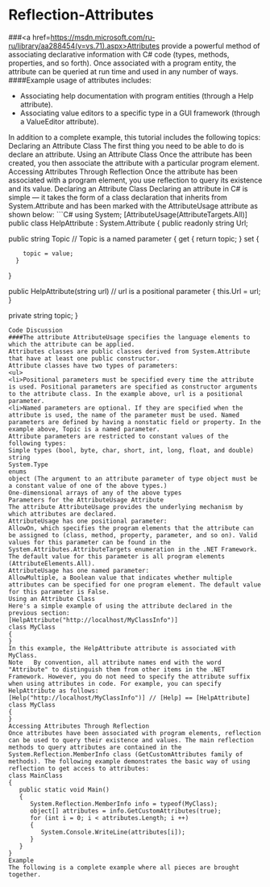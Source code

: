 # Reflection-Attributes

###<a href=https://msdn.microsoft.com/ru-ru/library/aa288454(v=vs.71).aspx>Attributes </a>provide a powerful method of associating declarative information with C# code (types, methods, properties, and so forth). Once associated with a program entity, the attribute can be queried at run time and used in any number of ways.
####Example usage of attributes includes:
<ul>
<li>Associating help documentation with program entities (through a Help attribute).
<li>Associating value editors to a specific type in a GUI framework (through a ValueEditor attribute).
</ul>
In addition to a complete example, this tutorial includes the following topics:
Declaring an Attribute Class
The first thing you need to be able to do is declare an attribute.
Using an Attribute Class
Once the attribute has been created, you then associate the attribute with a particular program element.
Accessing Attributes Through Reflection
Once the attribute has been associated with a program element, you use reflection to query its existence and its value.
Declaring an Attribute Class
Declaring an attribute in C# is simple — it takes the form of a class declaration that inherits from System.Attribute and has been marked with the AttributeUsage attribute as shown below:
```C#
using System;
[AttributeUsage(AttributeTargets.All)]
public class HelpAttribute : System.Attribute 
{
   public readonly string Url;

   public string Topic               // Topic is a named parameter
   {
      get 
      { 
         return topic; 
      }
      set 
      { 

        topic = value; 
      }
   }

   public HelpAttribute(string url)  // url is a positional parameter
   {
      this.Url = url;
   }

   private string topic;
}
```
Code Discussion
####The attribute AttributeUsage specifies the language elements to which the attribute can be applied.
Attributes classes are public classes derived from System.Attribute that have at least one public constructor.
Attribute classes have two types of parameters:
<ul>
<li>Positional parameters must be specified every time the attribute is used. Positional parameters are specified as constructor arguments to the attribute class. In the example above, url is a positional parameter.
<li>Named parameters are optional. If they are specified when the attribute is used, the name of the parameter must be used. Named parameters are defined by having a nonstatic field or property. In the example above, Topic is a named parameter.
Attribute parameters are restricted to constant values of the following types:
Simple types (bool, byte, char, short, int, long, float, and double)
string
System.Type
enums
object (The argument to an attribute parameter of type object must be a constant value of one of the above types.)
One-dimensional arrays of any of the above types
Parameters for the AttributeUsage Attribute
The attribute AttributeUsage provides the underlying mechanism by which attributes are declared.
AttributeUsage has one positional parameter:
AllowOn, which specifies the program elements that the attribute can be assigned to (class, method, property, parameter, and so on). Valid values for this parameter can be found in the System.Attributes.AttributeTargets enumeration in the .NET Framework. The default value for this parameter is all program elements (AttributeElements.All).
AttributeUsage has one named parameter:
AllowMultiple, a Boolean value that indicates whether multiple attributes can be specified for one program element. The default value for this parameter is False.
Using an Attribute Class
Here's a simple example of using the attribute declared in the previous section:
[HelpAttribute("http://localhost/MyClassInfo")]
class MyClass 
{
}
In this example, the HelpAttribute attribute is associated with MyClass.
Note   By convention, all attribute names end with the word "Attribute" to distinguish them from other items in the .NET Framework. However, you do not need to specify the attribute suffix when using attributes in code. For example, you can specify HelpAttribute as follows:
[Help("http://localhost/MyClassInfo")] // [Help] == [HelpAttribute]
class MyClass
{
}
Accessing Attributes Through Reflection
Once attributes have been associated with program elements, reflection can be used to query their existence and values. The main reflection methods to query attributes are contained in the System.Reflection.MemberInfo class (GetCustomAttributes family of methods). The following example demonstrates the basic way of using reflection to get access to attributes:
class MainClass 
{
   public static void Main() 
   {
      System.Reflection.MemberInfo info = typeof(MyClass);
      object[] attributes = info.GetCustomAttributes(true);
      for (int i = 0; i < attributes.Length; i ++)
      {
         System.Console.WriteLine(attributes[i]);
      }
   } 
} 
Example
The following is a complete example where all pieces are brought together.
